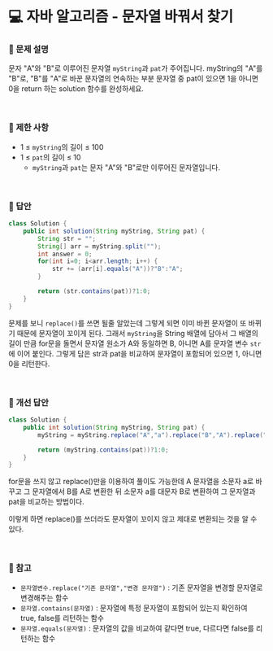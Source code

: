 # 💻 자바 알고리즘 - 문자열 바꿔서 찾기

<h3>📕 문제 설명</h3>

문자 "A"와 "B"로 이루어진 문자열 `myString`과 `pat`가 주어집니다. myString의 "A"를 "B"로, "B"를 "A"로 바꾼 문자열의 연속하는 부분 문자열 중 pat이 있으면 1을 아니면 0을 return 하는 solution 함수를 완성하세요.

<br>

<h3>📕 제한 사항</h3>

- 1 ≤ `myString`의 길이 ≤ 100
- 1 ≤ `pat`의 길이 ≤ 10
  - `myString`과 `pat`는 문자 "A"와 "B"로만 이루어진 문자열입니다.

<br>

<h3>📕 답안</h3>

```java
class Solution {
    public int solution(String myString, String pat) {
        String str = "";
        String[] arr = myString.split("");
        int answer = 0;
        for(int i=0; i<arr.length; i++) {
            str += (arr[i].equals("A"))?"B":"A";
        }

        return (str.contains(pat))?1:0;
    }
}
```
문제를 보니 `replace()`를 쓰면 될줄 알았는데 그렇게 되면 이미 바뀐 문자열이 또 바뀌기 때문에 문자열이 꼬이게 된다. 그래서 `myString`을 String 배열에 담아서 그 배열의 길이 만큼 for문을 돌면서 문자열 원소가 A와 동일하면 B, 아니면 A를 문자열 변수 `str`에 이어 붙인다. 그렇게 담은 str과 pat을 비교하여 문자열이 포함되어 있으면 1, 아니면 0을 리턴한다.

<br>
<h3>📕 개선 답안</h3>

```java
class Solution {
    public int solution(String myString, String pat) {
        myString = myString.replace("A","a").replace("B","A").replace("a","B");

        return (myString.contains(pat))?1:0;
    }
}
```
for문을 쓰지 않고 replace()만을 이용하여 풀이도 가능한데 A 문자열을 소문자 a로 바꾸고 그 문자열에서 B를 A로 변환한 뒤 소문자 a를 대문자 B로 변환하여 그 문자열과 pat을 비교하는 방법이다.

이렇게 하면 replace()를 쓰더라도 문자열이 꼬이지 않고 제대로 변환되는 것을 알 수 있다.

<br>
<h3>📕 참고</h3>

- `문자열변수.replace("기존 문자열","변경 문자열")` : 기존 문자열을 변경할 문자열로 변경해주는 함수
- `문자열.contains(문자열)` : 문자열에 특정 문자열이 포함되어 있는지 확인하여 true, false를 리턴하는 함수
- `문자열.equals(문자열)` : 문자열의 값을 비교하여 같다면 true, 다르다면 false를 리턴하는 함수

